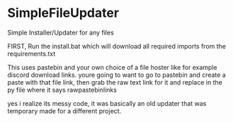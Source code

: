# SimpleFileUpdater
Simple Installer/Updater for any files

FIRST, Run the install.bat which will download all required imports from the requirements.txt

This uses pastebin and your own choice of a file hoster like for example discord download links.
youre going to want to go to pastebin and create a paste with that file link, then grab the raw text link for it and replace
in the py file where it says rawpastebinlinks

yes i realize its messy code, it was basically an old updater that was temporary made for a different project.
